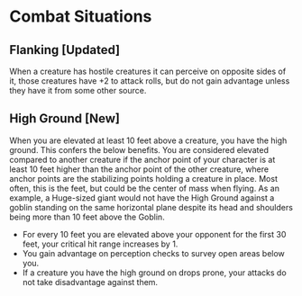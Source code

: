 # Combat Situations

## Flanking [Updated]

When a creature has hostile creatures it can perceive on opposite sides of it, those creatures have +2 to attack rolls, but do not gain advantage unless they have it from some other source.

## High Ground [New]

When you are elevated at least 10 feet above a creature, you have the high ground.  This confers the below benefits.  You are considered elevated compared to another creature if the anchor point of your character is at least 10 feet higher than the anchor point of the other creature, where anchor points are the stabilizing points holding a creature in place.  Most often, this is the feet, but could be the center of mass when flying.  As an example, a Huge-sized giant would not have the High Ground against a goblin standing on the same horizontal plane despite its head and shoulders being more than 10 feet above the Goblin.

- For every 10 feet you are elevated above your opponent for the first 30 feet, your critical hit range increases by 1.
- You gain advantage on perception checks to survey open areas below you.
- If a creature you have the high ground on drops prone, your attacks do not take disadvantage against them.

